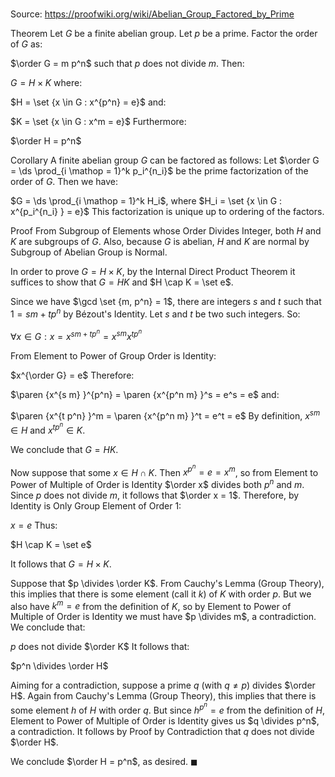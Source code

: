 # 

Source: https://proofwiki.org/wiki/Abelian_Group_Factored_by_Prime

Theorem
Let $G$ be a finite abelian group.
Let $p$ be a prime.
Factor the order of $G$ as:

$\order G = m p^n$
such that $p$ does not divide $m$.
Then:

$G = H \times K$
where:

$H = \set {x \in G : x^{p^n} = e}$
and:

$K = \set {x \in G : x^m = e}$
Furthermore:

$\order H = p^n$


Corollary
A finite abelian group $G$ can be factored as follows:
Let $\order G = \ds \prod_{i \mathop = 1}^k p_i^{n_i}$ be the prime factorization of the order of $G$.
Then we have:

$G = \ds \prod_{i \mathop = 1}^k H_i$, where $H_i = \set {x \in G : x^{p_i^{n_i} } = e}$
This factorization is unique up to ordering of the factors.


Proof
From Subgroup of Elements whose Order Divides Integer, both $H$ and $K$ are subgroups of $G$.
Also, because $G$ is abelian, $H$ and $K$ are normal by Subgroup of Abelian Group is Normal.

In order to prove $G = H \times K$, by the Internal Direct Product Theorem it suffices to show that $G = H K$ and $H \cap K = \set e$.

Since we have $\gcd \set {m, p^n} = 1$, there are integers $s$ and $t$ such that $1 = s m + t p^n$ by Bézout's Identity. 
Let $s$ and $t$ be two such integers.
So:

$\forall x \in G: x = x^{s m + t p^n} = x^{s m} x^{t p^n}$

From Element to Power of Group Order is Identity:

$x^{\order G} = e$
Therefore:

$\paren {x^{s m} }^{p^n} = \paren {x^{p^n m} }^s = e^s = e$
and:

$\paren {x^{t p^n} }^m = \paren {x^{p^n m} }^t = e^t = e$
By definition, $x^{s m} \in H$ and $x^{t p^n} \in K$.

We conclude that $G = H K$.

Now suppose that some $x \in H \cap K$.
Then $x^{p^n} = e = x^m$, so from Element to Power of Multiple of Order is Identity $\order x$ divides both $p^n$ and $m$.
Since $p$ does not divide $m$, it follows that $\order x = 1$.
Therefore, by Identity is Only Group Element of Order 1:

$x = e$
Thus:

$H \cap K = \set e$

It follows that $G = H \times K$.

Suppose that $p \divides \order K$.
From Cauchy's Lemma (Group Theory), this implies that there is some element (call it $k$) of $K$ with order $p$.
But we also have $k^m = e$ from the definition of $K$, so by Element to Power of Multiple of Order is Identity we must have $p \divides m$, a contradiction.
We conclude that:

$p$ does not divide $\order K$
It follows that:

$p^n \divides \order H$

Aiming for a contradiction, suppose a prime $q$ (with $q \ne p$) divides $\order H$.
Again from Cauchy's Lemma (Group Theory), this implies that there is some element $h$ of $H$ with order $q$.
But since $h^{p^n} = e$ from the definition of $H$, Element to Power of Multiple of Order is Identity gives us $q \divides p^n$, a contradiction.
It follows by Proof by Contradiction that $q$ does not divide $\order H$.

We conclude $\order H = p^n$, as desired.
$\blacksquare$





